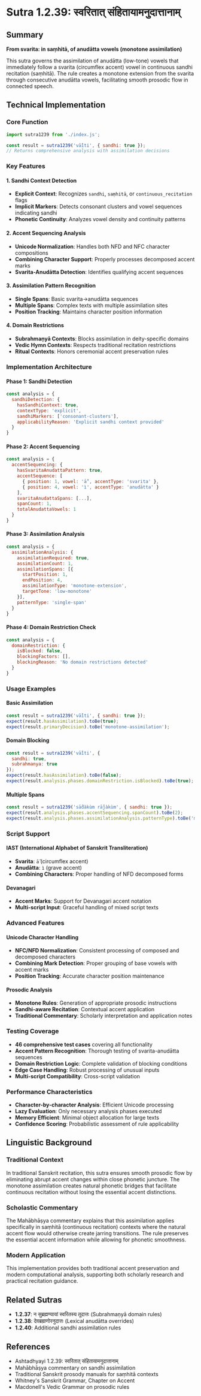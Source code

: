 # Sutra 1.2.39: स्वरितात् संहितायामनुदात्तानाम्

## Summary
**From svarita: in saṃhitā, of anudātta vowels (monotone assimilation)**

This sutra governs the assimilation of anudātta (low-tone) vowels that immediately follow a svarita (circumflex accent) vowel in continuous sandhi recitation (saṃhitā). The rule creates a monotone extension from the svarita through consecutive anudātta vowels, facilitating smooth prosodic flow in connected speech.

## Technical Implementation

### Core Function
```javascript
import sutra1239 from './index.js';

const result = sutra1239('vā̂ìti', { sandhi: true });
// Returns comprehensive analysis with assimilation decisions
```

### Key Features

#### 1. Sandhi Context Detection
- **Explicit Context**: Recognizes `sandhi`, `saṃhitā`, or `continuous_recitation` flags
- **Implicit Markers**: Detects consonant clusters and vowel sequences indicating sandhi
- **Phonetic Continuity**: Analyzes vowel density and continuity patterns

#### 2. Accent Sequencing Analysis
- **Unicode Normalization**: Handles both NFD and NFC character compositions
- **Combining Character Support**: Properly processes decomposed accent marks
- **Svarita-Anudātta Detection**: Identifies qualifying accent sequences

#### 3. Assimilation Pattern Recognition
- **Single Spans**: Basic svarita→anudātta sequences
- **Multiple Spans**: Complex texts with multiple assimilation sites
- **Position Tracking**: Maintains character position information

#### 4. Domain Restrictions
- **Subrahmaṇyā Contexts**: Blocks assimilation in deity-specific domains
- **Vedic Hymn Contexts**: Respects traditional recitation restrictions
- **Ritual Contexts**: Honors ceremonial accent preservation rules

### Implementation Architecture

#### Phase 1: Sandhi Detection
```javascript
const analysis = {
  sandhiDetection: {
    hasSandhiContext: true,
    contextType: 'explicit',
    sandhiMarkers: ['consonant-clusters'],
    applicabilityReason: 'Explicit sandhi context provided'
  }
}
```

#### Phase 2: Accent Sequencing
```javascript
const analysis = {
  accentSequencing: {
    hasSvaritaAnudattaPattern: true,
    accentSequence: [
      { position: 1, vowel: 'ā̂', accentType: 'svarita' },
      { position: 4, vowel: 'ì', accentType: 'anudātta' }
    ],
    svaritaAnudattaSpans: [...],
    spanCount: 1,
    totalAnudattaVowels: 1
  }
}
```

#### Phase 3: Assimilation Analysis
```javascript
const analysis = {
  assimilationAnalysis: {
    assimilationRequired: true,
    assimilationCount: 1,
    assimilationSpans: [{
      startPosition: 1,
      endPosition: 4,
      assimilationType: 'monotone-extension',
      targetTone: 'low-monotone'
    }],
    patternType: 'single-span'
  }
}
```

#### Phase 4: Domain Restriction Check
```javascript
const analysis = {
  domainRestriction: {
    isBlocked: false,
    blockingFactors: [],
    blockingReason: 'No domain restrictions detected'
  }
}
```

### Usage Examples

#### Basic Assimilation
```javascript
const result = sutra1239('vā̂ìti', { sandhi: true });
expect(result.hasAssimilation).toBe(true);
expect(result.primaryDecision).toBe('monotone-assimilation');
```

#### Domain Blocking
```javascript
const result = sutra1239('vā̂ìti', { 
  sandhi: true, 
  subrahmanya: true 
});
expect(result.hasAssimilation).toBe(false);
expect(result.analysis.phases.domainRestriction.isBlocked).toBe(true);
```

#### Multiple Spans
```javascript
const result = sutra1239('sā̂dàkùm rā̂jàkùm', { sandhi: true });
expect(result.analysis.phases.accentSequencing.spanCount).toBe(2);
expect(result.analysis.phases.assimilationAnalysis.patternType).toBe('multiple-spans');
```

### Script Support

#### IAST (International Alphabet of Sanskrit Transliteration)
- **Svarita**: `ā̂` (circumflex accent)
- **Anudātta**: `ì` (grave accent)
- **Combining Characters**: Proper handling of NFD decomposed forms

#### Devanagari
- **Accent Marks**: Support for Devanagari accent notation
- **Multi-script Input**: Graceful handling of mixed script texts

### Advanced Features

#### Unicode Character Handling
- **NFC/NFD Normalization**: Consistent processing of composed and decomposed characters
- **Combining Mark Detection**: Proper grouping of base vowels with accent marks
- **Position Tracking**: Accurate character position maintenance

#### Prosodic Analysis
- **Monotone Rules**: Generation of appropriate prosodic instructions
- **Sandhi-aware Recitation**: Contextual accent application
- **Traditional Commentary**: Scholarly interpretation and application notes

### Testing Coverage
- **46 comprehensive test cases** covering all functionality
- **Accent Pattern Recognition**: Thorough testing of svarita-anudātta sequences
- **Domain Restriction Logic**: Complete validation of blocking conditions
- **Edge Case Handling**: Robust processing of unusual inputs
- **Multi-script Compatibility**: Cross-script validation

### Performance Characteristics
- **Character-by-character Analysis**: Efficient Unicode processing
- **Lazy Evaluation**: Only necessary analysis phases executed
- **Memory Efficient**: Minimal object allocation for large texts
- **Confidence Scoring**: Probabilistic assessment of rule applicability

## Linguistic Background

### Traditional Context
In traditional Sanskrit recitation, this sutra ensures smooth prosodic flow by eliminating abrupt accent changes within close phonetic juncture. The monotone assimilation creates natural phonetic bridges that facilitate continuous recitation without losing the essential accent distinctions.

### Scholastic Commentary
The Mahābhāṣya commentary explains that this assimilation applies specifically in saṃhitā (continuous recitation) contexts where the natural accent flow would otherwise create jarring transitions. The rule preserves the essential accent information while allowing for phonetic smoothness.

### Modern Application
This implementation provides both traditional accent preservation and modern computational analysis, supporting both scholarly research and practical recitation guidance.

## Related Sutras
- **1.2.37**: न सुब्रह्मण्यायां स्वरितस्य तूदात्तः (Subrahmaṇyā domain rules)
- **1.2.38**: देवब्रह्मणोरनुदात्तः (Lexical anudātta overrides)
- **1.2.40**: Additional sandhi assimilation rules

## References
- Ashtadhyayi 1.2.39: स्वरितात् संहितायामनुदात्तानाम्
- Mahābhāṣya commentary on sandhi assimilation
- Traditional Sanskrit prosody manuals for saṃhitā contexts
- Whitney's Sanskrit Grammar, Chapter on Accent
- Macdonell's Vedic Grammar on prosodic rules
